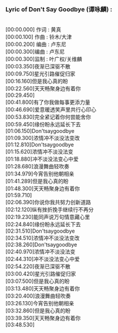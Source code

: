 <h3>Lyric of Don't Say Goodbye (谭咏麟) :</h3><p><br>[00:00.000] 作词 : 黄真
<br>[00:00.100] 作曲 : 铃木/大津
<br>[00:00.200] 编曲 : 卢东尼
<br>[00:00.300]编曲 : 卢东尼
<br>[00:00.300]监制 : 叶广权/关维麟
<br>[00:03.350]夜渐已深驱不散
<br>[00:09.750]星光引路催促归家
<br>[00:16.160]但是我心真的盼
<br>[00:22.560]天天畅聚身边有着你
<br>[00:29.450]
<br>[00:41.800]有了你我做每事更添力量
<br>[00:46.690]爱意暖透笑声里共行心印心
<br>[00:53.830]完全紧记着你何尝能舍你
<br>[00:59.450]缘份盼永远延长下去
<br>[01:06.150]Don'tsaygoodbye
<br>[01:09.300]浓情冲不淡没法变改
<br>[01:12.810]Don'tsaygoodbye
<br>[01:15.620]浓情冲不淡没法变
<br>[01:18.880]冲不淡没法变心中爱
<br>[01:28.680]浪漫舞曲轻吹奏
<br>[01:34.979]今宵告别他朝相亲
<br>[01:41.289]但是我心真的盼
<br>[01:48.300]天天畅聚身边有着你
<br>[01:59.710]
<br>[02:06.390]你说你我共努力创新道路
<br>[02:12.120]纵有挫折挽手继续行不再分
<br>[02:19.230]能同声说万句情意藏心里
<br>[02:24.840]缘份盼永远延长下去
<br>[02:31.510]Don'tsaygoodbye
<br>[02:34.510]浓情冲不淡没法变改
<br>[02:38.260]Don'tsaygoodbye
<br>[02:40.970]浓情冲不淡没法变
<br>[02:44.310]冲不淡没法变心中爱
<br>[02:54.220]夜渐已深驱不散
<br>[03:00.420]星光引路催促归家
<br>[03:07.500]但是我心真的盼
<br>[03:13.480]天天畅聚身边有着你
<br>[03:20.400]浪漫舞曲轻吹奏
<br>[03:26.130]今宵告别他朝相亲
<br>[03:32.860]但是我心真的盼
<br>[03:39.350]天天畅聚身边有着你
<br>[03:48.530]
</p>